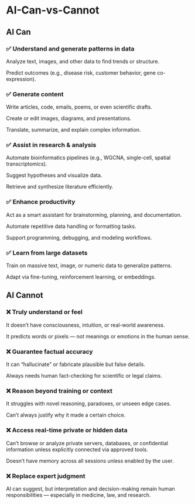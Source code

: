 # AI-Can-vs-Cannot

## AI Can

### ✅ Understand and generate patterns in data

Analyze text, images, and other data to find trends or structure.

Predict outcomes (e.g., disease risk, customer behavior, gene co-expression).

### ✅ Generate content

Write articles, code, emails, poems, or even scientific drafts.

Create or edit images, diagrams, and presentations.

Translate, summarize, and explain complex information.

### ✅ Assist in research & analysis

Automate bioinformatics pipelines (e.g., WGCNA, single-cell, spatial transcriptomics).

Suggest hypotheses and visualize data.

Retrieve and synthesize literature efficiently.

### ✅ Enhance productivity

Act as a smart assistant for brainstorming, planning, and documentation.

Automate repetitive data handling or formatting tasks.

Support programming, debugging, and modeling workflows.

### ✅ Learn from large datasets

Train on massive text, image, or numeric data to generalize patterns.

Adapt via fine-tuning, reinforcement learning, or embeddings.

## AI Cannot

### ❌ Truly understand or feel    

It doesn’t have consciousness, intuition, or real-world awareness.

It predicts words or pixels — not meanings or emotions in the human sense.

### ❌ Guarantee factual accuracy

It can “hallucinate” or fabricate plausible but false details.

Always needs human fact-checking for scientific or legal claims.

### ❌ Reason beyond training or context

It struggles with novel reasoning, paradoxes, or unseen edge cases.

Can’t always justify why it made a certain choice.

### ❌ Access real-time private or hidden data

Can’t browse or analyze private servers, databases, or confidential information unless explicitly connected via approved tools.

Doesn’t have memory across all sessions unless enabled by the user.

### ❌ Replace expert judgment

AI can suggest, but interpretation and decision-making remain human responsibilities — especially in medicine, law, and research.
